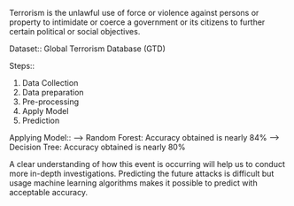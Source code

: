 Terrorism is the unlawful use of force or violence against persons or property to intimidate or coerce a government or its citizens to further certain political or social objectives. 

Dataset:: Global Terrorism Database (GTD)

Steps::
1. Data Collection
2. Data preparation
3. Pre-processing
4. Apply Model 
5. Prediction

Applying Model::
--> Random Forest: Accuracy obtained is nearly 84%
--> Decision Tree: Accuracy obtained is nearly 80%

A clear understanding of how this event is occurring will help us to conduct more in-depth investigations.
Predicting the future attacks is difficult but usage machine learning algorithms makes it possible to predict with acceptable accuracy.


